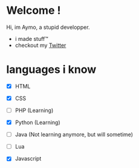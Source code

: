 # Welcome !

Hi, im Aymo, a stupid developper.

- i made stuff:tm:
- checkout my [Twitter](https://twitter.com/NotAymo)
# languages i know
- [x] HTML
- [x] CSS
- [ ] PHP (Learning)
- [x] Python (Learning)
- [ ] Java (Not learning anymore, but will sometime)
- [ ] Lua
- [x] Javascript
  
